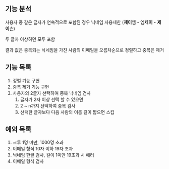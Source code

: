 ## 기능 분석
사용자 중 같은 글자가 연속적으로 포함된 경우 닉네임 사용제한 (**제이**엠 - 엠**제이** - **제이**슨)

두 글자 이상히면 모두 포함

결과 값은 중복되는 닉네임을 가진 사람의 이메일을 오름차순으로 정렬하고 중복은 제거

## 기능 목록

1. 정렬 기능 구현
2. 중복 제거 기능 구현
3. 사용자의 2글자 선택하여 중복 닉네임 검사
   1. 글자가 2자 이상 선택 할 수 있으면
   2. 2 ~ n까지 선택하여 중복 검사
   3. 선택한 글자보다 다음 사람의 이름 길이 짧으면 스킵


## 예외 목록
1. 크루 1명 미만, 1000명 초과
2. 이메일 형식 10자 이하 19자 초과
3. 닉네임 한글 검사, 길이 1미만 19초과 시 에러
4. 이메일 형식 검사